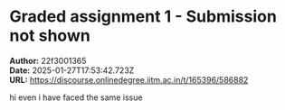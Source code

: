 # Graded assignment 1 - Submission not shown

**Author:** 22f3001365  
**Date:** 2025-01-27T17:53:42.723Z  
**URL:** https://discourse.onlinedegree.iitm.ac.in/t/165396/586882

hi
even i have faced the same issue
